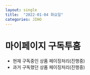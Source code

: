 ```yaml
---
layout: single
title:  "2022-01-04 화요일"
categories: JIHO
---
```


# 마이페이지 구독투홈
- 현재 구독중인 상품 페이징처리(진행중)
- 과거 구독했던 상품 페이징처리(진행중)